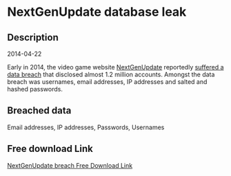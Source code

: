 # NextGenUpdate database leak

## Description

2014-04-22

Early in 2014, the video game website <a href="http://www.nextgenupdate.com" target="_blank" rel="noopener">NextGenUpdate</a> reportedly <a href="https://leakforums.org/thread-265363" target="_blank" rel="noopener">suffered a data breach</a> that disclosed almost 1.2 million accounts. Amongst the data breach was usernames, email addresses, IP addresses and salted and hashed passwords.

## Breached data

Email addresses, IP addresses, Passwords, Usernames

## Free download Link

[NextGenUpdate breach Free Download Link](https://tinyurl.com/2b2k277t)